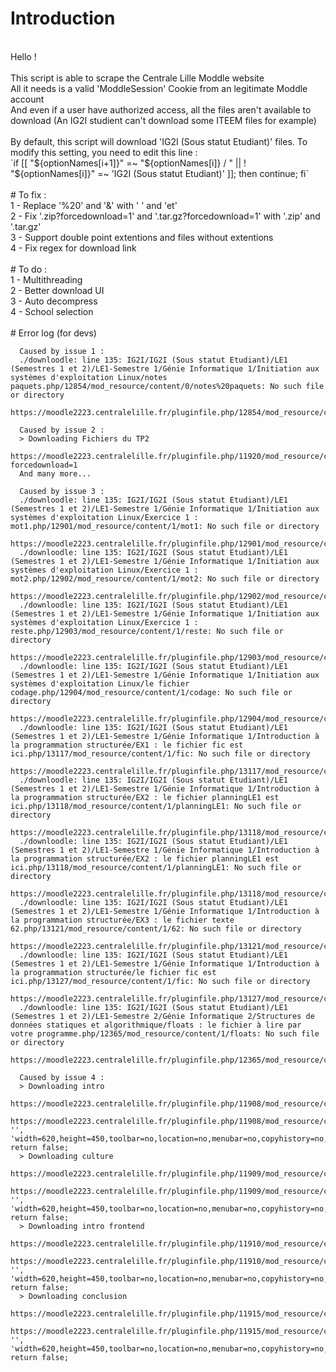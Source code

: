# Introduction
<br>
Hello !<br>
<br>
This script is able to scrape the Centrale Lille Moddle website<br>
All it needs is a valid 'ModdleSession' Cookie from an legitimate Moddle account<br>
And even if a user have authorized access, all the files aren't available to download (An IG2I studient can't download some ITEEM files for example)<br>
<br>
By default, this script will download 'IG2I (Sous statut Etudiant)' files. To modify this setting, you need to edit this line :<br>
`if [[ "${optionNames[i+1]}" =~ "${optionNames[i]} / " || ! "${optionNames[i]}" =~ 'IG2I (Sous statut Etudiant)' ]]; then continue; fi`<br>
<br>
# To fix :
<br>
  1 - Replace '%20' and '&amp;' with ' ' and 'et'<br>
  2 - Fix '.zip?forcedownload=1' and '.tar.gz?forcedownload=1' with '.zip' and '.tar.gz'<br>
  3 - Support double point extentions and files without extentions<br>
  4 - Fix regex for download link<br>
<br>
# To do :
<br>
  1 - Multithreading<br>
  2 - Better download UI<br>
  3 - Auto decompress<br>
  4 - School selection<br>
<br>
# Error log (for devs)

```
  Caused by issue 1 :
  ./downloodle: line 135: IG2I/IG2I (Sous statut Etudiant)/LE1 (Semestres 1 et 2)/LE1-Semestre 1/Génie Informatique 1/Initiation aux systèmes d'exploitation Linux/notes paquets.php/12854/mod_resource/content/0/notes%20paquets: No such file or directory
  https://moodle2223.centralelille.fr/pluginfile.php/12854/mod_resource/content/0/notes%20paquets

  Caused by issue 2 :
  > Downloading Fichiers du TP2
  https://moodle2223.centralelille.fr/pluginfile.php/11920/mod_resource/content/0/tp2.zip?forcedownload=1
  And many more...

  Caused by issue 3 :
  ./downloodle: line 135: IG2I/IG2I (Sous statut Etudiant)/LE1 (Semestres 1 et 2)/LE1-Semestre 1/Génie Informatique 1/Initiation aux systèmes d'exploitation Linux/Exercice 1 : mot1.php/12901/mod_resource/content/1/mot1: No such file or directory
  https://moodle2223.centralelille.fr/pluginfile.php/12901/mod_resource/content/1/mot1
  ./downloodle: line 135: IG2I/IG2I (Sous statut Etudiant)/LE1 (Semestres 1 et 2)/LE1-Semestre 1/Génie Informatique 1/Initiation aux systèmes d'exploitation Linux/Exercice 1 : mot2.php/12902/mod_resource/content/1/mot2: No such file or directory
  https://moodle2223.centralelille.fr/pluginfile.php/12902/mod_resource/content/1/mot2
  ./downloodle: line 135: IG2I/IG2I (Sous statut Etudiant)/LE1 (Semestres 1 et 2)/LE1-Semestre 1/Génie Informatique 1/Initiation aux systèmes d'exploitation Linux/Exercice 1 : reste.php/12903/mod_resource/content/1/reste: No such file or directory
  https://moodle2223.centralelille.fr/pluginfile.php/12903/mod_resource/content/1/reste
  ./downloodle: line 135: IG2I/IG2I (Sous statut Etudiant)/LE1 (Semestres 1 et 2)/LE1-Semestre 1/Génie Informatique 1/Initiation aux systèmes d'exploitation Linux/le fichier codage.php/12904/mod_resource/content/1/codage: No such file or directory
  https://moodle2223.centralelille.fr/pluginfile.php/12904/mod_resource/content/1/codage
  ./downloodle: line 135: IG2I/IG2I (Sous statut Etudiant)/LE1 (Semestres 1 et 2)/LE1-Semestre 1/Génie Informatique 1/Introduction à la programmation structurée/EX1 : le fichier fic est ici.php/13117/mod_resource/content/1/fic: No such file or directory
  https://moodle2223.centralelille.fr/pluginfile.php/13117/mod_resource/content/1/fic
  ./downloodle: line 135: IG2I/IG2I (Sous statut Etudiant)/LE1 (Semestres 1 et 2)/LE1-Semestre 1/Génie Informatique 1/Introduction à la programmation structurée/EX2 : le fichier planningLE1 est ici.php/13118/mod_resource/content/1/planningLE1: No such file or directory
  https://moodle2223.centralelille.fr/pluginfile.php/13118/mod_resource/content/1/planningLE1
  ./downloodle: line 135: IG2I/IG2I (Sous statut Etudiant)/LE1 (Semestres 1 et 2)/LE1-Semestre 1/Génie Informatique 1/Introduction à la programmation structurée/EX2 : le fichier planningLE1 est ici.php/13118/mod_resource/content/1/planningLE1: No such file or directory
  https://moodle2223.centralelille.fr/pluginfile.php/13118/mod_resource/content/1/planningLE1
  ./downloodle: line 135: IG2I/IG2I (Sous statut Etudiant)/LE1 (Semestres 1 et 2)/LE1-Semestre 1/Génie Informatique 1/Introduction à la programmation structurée/EX3 : le fichier texte  62.php/13121/mod_resource/content/1/62: No such file or directory
  https://moodle2223.centralelille.fr/pluginfile.php/13121/mod_resource/content/1/62
  ./downloodle: line 135: IG2I/IG2I (Sous statut Etudiant)/LE1 (Semestres 1 et 2)/LE1-Semestre 1/Génie Informatique 1/Introduction à la programmation structurée/le fichier fic est ici.php/13127/mod_resource/content/1/fic: No such file or directory
  https://moodle2223.centralelille.fr/pluginfile.php/13127/mod_resource/content/1/fic
  ./downloodle: line 135: IG2I/IG2I (Sous statut Etudiant)/LE1 (Semestres 1 et 2)/LE1-Semestre 2/Génie Informatique 2/Structures de données statiques et algorithmique/floats : le fichier à lire par votre programme.php/12365/mod_resource/content/1/floats: No such file or directory
  https://moodle2223.centralelille.fr/pluginfile.php/12365/mod_resource/content/1/floats

  Caused by issue 4 :
  > Downloading intro
  https://moodle2223.centralelille.fr/pluginfile.php/11908/mod_resource/content/1/intro.mp4
  https://moodle2223.centralelille.fr/pluginfile.php/11908/mod_resource/content/1/intro.mp4', '', 'width=620,height=450,toolbar=no,location=no,menubar=no,copyhistory=no,status=no,directories=no,scrollbars=yes,resizable=yes'); return false;
  > Downloading culture
  https://moodle2223.centralelille.fr/pluginfile.php/11909/mod_resource/content/1/culture.mp4
  https://moodle2223.centralelille.fr/pluginfile.php/11909/mod_resource/content/1/culture.mp4', '', 'width=620,height=450,toolbar=no,location=no,menubar=no,copyhistory=no,status=no,directories=no,scrollbars=yes,resizable=yes'); return false;
  > Downloading intro frontend
  https://moodle2223.centralelille.fr/pluginfile.php/11910/mod_resource/content/1/intro_frontend.mp4
  https://moodle2223.centralelille.fr/pluginfile.php/11910/mod_resource/content/1/intro_frontend.mp4', '', 'width=620,height=450,toolbar=no,location=no,menubar=no,copyhistory=no,status=no,directories=no,scrollbars=yes,resizable=yes'); return false;
  > Downloading conclusion
  https://moodle2223.centralelille.fr/pluginfile.php/11915/mod_resource/content/1/conclusion.mp4
  https://moodle2223.centralelille.fr/pluginfile.php/11915/mod_resource/content/1/conclusion.mp4', '', 'width=620,height=450,toolbar=no,location=no,menubar=no,copyhistory=no,status=no,directories=no,scrollbars=yes,resizable=yes'); return false;
```

